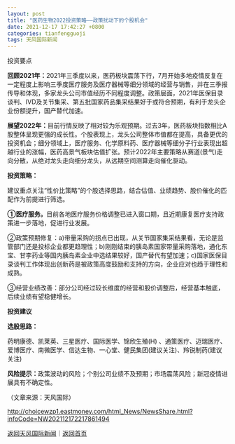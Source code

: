 ```yaml
---
layout: post
title: "医药生物2022投资策略——政策扰动下的个股机会"
date: 2021-12-17 17:42:27 +0800
categories: tianfengguoji
tags: 天风国际新闻
---
```

<p>投资要点</p>
 <p><strong>回顾2021年：</strong>2021年三季度以来，医药板块震荡下行，7月开始多地疫情反复在一定程度上影响三季度医疗服务及医疗器械等细分领域的经营与销售，并在三季报传导和体现，多家龙头公司市值经历不同程度调整。政策层面，2021年医保目录谈判、IVD及关节集采、第五批国家药品集采结果好于或符合预期，有利于龙头企业份额提升，国产替代加速。</p>
 <p><strong>展望2022年：</strong>目前行情反映了相对较为乐观预期。过去3年，医药板块指数相比A股整体呈现更强的成长性。个股表现上，龙头公司整体市值都在提高，具备更优的投资机会；细分领域上，医疗服务、化学原料药、医疗器械等细分子行业表现出超越行业的涨幅，医药高景气板块估值扩张。预计2022年主要策略从赛道(景气)走向分散，从绝对龙头走向细分龙头，从远期空间测算走向催化驱动。</p>
 <p><strong>投资策略：</strong></p>
 <p>建议重点关注“性价比策略”的个股选择思路，结合估值、业绩趋势、股价催化的匹配作为前提进行筛选。</p>
 <p><strong>①医疗服务。</strong>目前各地医疗服务价格调整已进入窗口期，且近期康复医疗支持政策进一步落地，促进行业发展。</p>
 <p>②政策预期修复：a)带量采购的拐点已出现，从关节国家集采结果看，无论是监管部门还是投标企业都更趋理性；b)刚刚结束的胰岛素国家带量采购落地，通化东宝、甘李药业等国内胰岛素企业中选结果较好，国产替代有望加速；c)国家医保目录谈判工作体现出创新药是被政策高度鼓励和支持的方向，企业应对也趋于理性和成熟。</p>
 <p>③经营业绩改善：部分公司经过较长维度的经营和股价调整后，经营基本触底，后续业绩有望稳健增长。</p>
 <p><strong>投资建议</strong></p>
 <p><strong>选股思路：</strong></p>
 <p>药明康德、凯莱英、三星医疗、国际医学、锦欣生殖(H) 、通策医疗、迈瑞医疗、爱博医疗、南微医学、信达生物、一心堂、健民集团(建议关注)、羚锐制药(建议关注)</p>
 <p><strong>风险提示：</strong>政策波动的风险；个别公司业绩不及预期；市场震荡风险；新冠疫情进展具有不确定性。</p><p class="em_media">（文章来源：天风国际）</p>

<http://choicewzp1.eastmoney.com/html_News/NewsShare.html?infoCode=NW202112172217861494>

[返回天风国际新闻](//finews.withounder.com/category/tianfengguoji.html)｜[返回首页](//finews.withounder.com/)